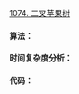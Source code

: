 [1074. 二叉苹果树](https://www.acwing.com/problem/content/1076/)

#### 算法：



#### 时间复杂度分析：



#### 代码：

```java

```

